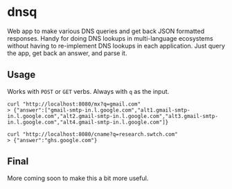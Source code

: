 # dnsq

Web app to make various DNS queries and get back JSON formatted responses. Handy for doing DNS lookups in multi-language ecosystems without having to re-implement DNS lookups in each application. Just query the app, get back an answer, and parse it.

## Usage

Works with `POST` or `GET` verbs. Always with `q` as the input.

    curl "http://localhost:8080/mx?q=gmail.com"
    > {"answer":["gmail-smtp-in.l.google.com","alt1.gmail-smtp-in.l.google.com","alt2.gmail-smtp-in.l.google.com","alt3.gmail-smtp-in.l.google.com","alt4.gmail-smtp-in.l.google.com"]}

    curl "http://localhost:8080/cname?q=research.swtch.com"
    > {"answer":"ghs.google.com"}

## Final

More coming soon to make this a bit more useful.

